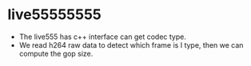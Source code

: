 # live55555555


* The live555 has c++ interface can get codec type.
*  We  read h264 raw data to detect which frame is I type, then we can compute the gop size.
